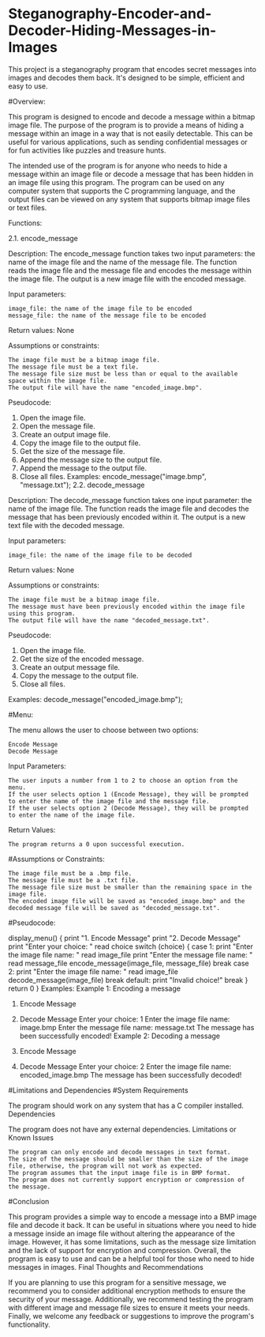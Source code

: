# Steganography-Encoder-and-Decoder-Hiding-Messages-in-Images
This project is a steganography program that encodes secret messages into images and decodes them back. It's designed to be simple, efficient and easy to use.

#Overview:

This program is designed to encode and decode a message within a bitmap image file. The purpose of the program is to provide a means of hiding a message within an image in a way that is not easily detectable. This can be useful for various applications, such as sending confidential messages or for fun activities like puzzles and treasure hunts.

The intended use of the program is for anyone who needs to hide a message within an image file or decode a message that has been hidden in an image file using this program. The program can be used on any computer system that supports the C programming language, and the output files can be viewed on any system that supports bitmap image files or text files.

Functions:

2.1. encode_message

Description: The encode_message function takes two input parameters: the name of the image file and the name of the message file. The function reads the image file and the message file and encodes the message within the image file. The output is a new image file with the encoded message.

Input parameters:

    image_file: the name of the image file to be encoded
    message_file: the name of the message file to be encoded

Return values: None

Assumptions or constraints:

    The image file must be a bitmap image file.
    The message file must be a text file.
    The message file size must be less than or equal to the available space within the image file.
    The output file will have the name "encoded_image.bmp".

Pseudocode:
1. Open the image file.
2. Open the message file.
3. Create an output image file.
4. Copy the image file to the output file.
5. Get the size of the message file.
6. Append the message size to the output file.
7. Append the message to the output file.
8. Close all files.
Examples:
encode_message("image.bmp", "message.txt");
2.2. decode_message

Description: The decode_message function takes one input parameter: the name of the image file. The function reads the image file and decodes the message that has been previously encoded within it. The output is a new text file with the decoded message.

Input parameters:

    image_file: the name of the image file to be decoded

Return values: None

Assumptions or constraints:

    The image file must be a bitmap image file.
    The message must have been previously encoded within the image file using this program.
    The output file will have the name "decoded_message.txt".

Pseudocode:



1. Open the image file.
2. Get the size of the encoded message.
3. Create an output message file.
4. Copy the message to the output file.
5. Close all files.

Examples:
decode_message("encoded_image.bmp");

#Menu:

The menu allows the user to choose between two options:

    Encode Message
    Decode Message

Input Parameters:

    The user inputs a number from 1 to 2 to choose an option from the menu.
    If the user selects option 1 (Encode Message), they will be prompted to enter the name of the image file and the message file.
    If the user selects option 2 (Decode Message), they will be prompted to enter the name of the image file.

Return Values:

    The program returns a 0 upon successful execution.

#Assumptions or Constraints:

    The image file must be a .bmp file.
    The message file must be a .txt file.
    The message file size must be smaller than the remaining space in the image file.
    The encoded image file will be saved as "encoded_image.bmp" and the decoded message file will be saved as "decoded_message.txt".

#Pseudocode:

display_menu()
{
    print "1. Encode Message"
    print "2. Decode Message"
    print "Enter your choice: "
    read choice
    switch (choice) 
    {
        case 1:
            print "Enter the image file name: "
            read image_file
            print "Enter the message file name: "
            read message_file
            encode_message(image_file, message_file)
            break
        case 2:
            print "Enter the image file name: "
            read image_file
            decode_message(image_file)
            break
        default:
            print "Invalid choice!"
            break
    }
    return 0
}
Examples:
Example 1: Encoding a message
1. Encode Message
2. Decode Message
Enter your choice: 1
Enter the image file name: image.bmp
Enter the message file name: message.txt
The message has been successfully encoded!
Example 2: Decoding a message

1. Encode Message
2. Decode Message
Enter your choice: 2
Enter the image file name: encoded_image.bmp
The message has been successfully decoded!

#Limitations and Dependencies
#System Requirements

The program should work on any system that has a C compiler installed.
Dependencies

The program does not have any external dependencies.
Limitations or Known Issues

    The program can only encode and decode messages in text format.
    The size of the message should be smaller than the size of the image file, otherwise, the program will not work as expected.
    The program assumes that the input image file is in BMP format.
    The program does not currently support encryption or compression of the message.

#Conclusion

This program provides a simple way to encode a message into a BMP image file and decode it back. It can be useful in situations where you need to hide a message inside an image file without altering the appearance of the image. However, it has some limitations, such as the message size limitation and the lack of support for encryption and compression. Overall, the program is easy to use and can be a helpful tool for those who need to hide messages in images.
Final Thoughts and Recommendations

If you are planning to use this program for a sensitive message, we recommend you to consider additional encryption methods to ensure the security of your message. Additionally, we recommend testing the program with different image and message file sizes to ensure it meets your needs. Finally, we welcome any feedback or suggestions to improve the program's functionality.
















